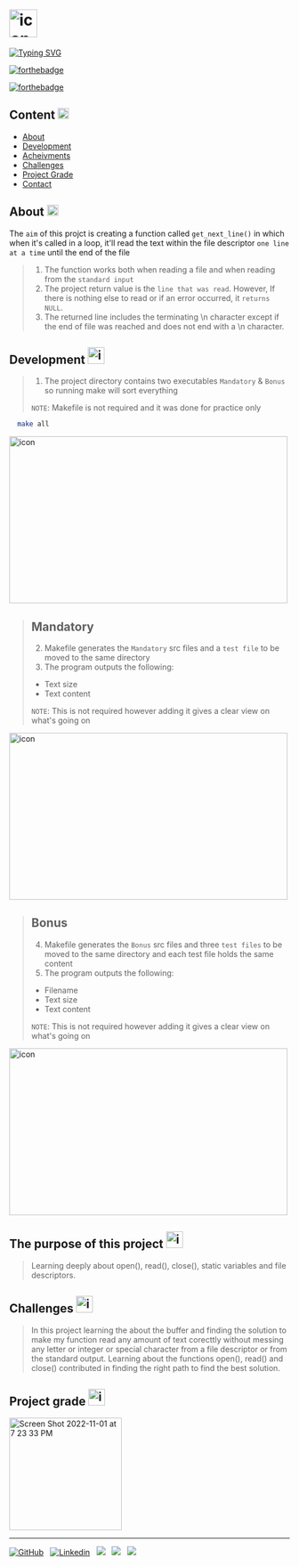 <h1>
<h1>
<td align="justify"> <img src="https://user-images.githubusercontent.com/106735363/216785235-ee2a3f7e-7835-4164-a55b-a0acef3310fc.gif" alt="icon" width="50" height="50"></h1>

[![Typing SVG](https://readme-typing-svg.herokuapp.com?font=Fira+Code&weight=700&size=24&pause=1000&color=000000&width=435&lines=Get_Next_Line)](https://git.io/typing-svg)

<p align="justify">

[![forthebadge](https://forthebadge.com/images/badges/made-with-c.svg)](https://forthebadge.com)

[![forthebadge](https://forthebadge.com/images/badges/built-with-love.svg)](https://forthebadge.com)
</p>



## Content <td align="justify"> <img src="https://user-images.githubusercontent.com/106735363/216794706-2217efb5-dc29-496f-89f9-f9b9b87f4c4f.gif" alt="icon" width="20" height="20"/>


 - [About](https://awesomeopensource.com/project/elangosundar/awesome-README-templates)
 - [Development](https://github.com/matiassingers/awesome-readme)
 - [Acheivments](https://bulldogjob.com/news/449-how-to-write-a-good-readme-for-your-github-project)
 - [Challenges](https://bulldogjob.com/news/449-how-to-write-a-good-readme-for-your-github-project)
- [Project Grade](https://bulldogjob.com/news/449-how-to-write-a-good-readme-for-your-github-project)
- [Contact](https://bulldogjob.com/news/449-how-to-write-a-good-readme-for-your-github-project)

## About<td align="justify"> <img src="https://user-images.githubusercontent.com/106735363/216794805-97aa0eef-1126-4867-93bf-d2d23d1e218c.gif" alt="icon" width="20" height="20"/>

The `aim` of this projct is creating a function called `get_next_line()` in which when it's called in a loop, it'll read the text within the file descriptor `one line at a time` until the end of the file

> 1) The function works both when reading a file and when reading from the `standard input`
> 2) The project return value is the `line that was read`. However, If there is nothing else to read or if an error occurred, it `returns NULL`.
> 3) The returned line includes the terminating \n character except if the end of file was reached and does not end with a \n character.

## Development<td align="justify"> <img src="https://user-images.githubusercontent.com/106735363/216794862-14c9120d-60f9-40ea-9c4d-a8ae6a5a292c.gif" alt="icon" width="30" height="30"/>



> 1) The project directory contains two executables `Mandatory` & `Bonus`
> so running make will sort everything
>
> `NOTE`: Makefile is not required and it was done for practice only
```bash
  make all
```
<td align="justify"> <img src="https://user-images.githubusercontent.com/106735363/216794136-e3bd12ab-7883-4cf3-bd78-c58d99378b55.gif" alt="icon" width="500" height="300"/>


> ## Mandatory
> 2) Makefile generates the `Mandatory` src files and a `test file` to be moved to the same directory
> 3) The program outputs the following:
> - Text size
> - Text content
>
> `NOTE`: This is not required however adding it gives a clear view on what's going on

<td align="justify"> <img src="https://user-images.githubusercontent.com/106735363/216795146-9f4c96ba-ed40-4b3f-bee6-f4aac594103c.gif" alt="icon" width="500" height="300"/>

> ## Bonus
> 4) Makefile generates the `Bonus` src files and three `test files` to be moved to the same directory and each test file holds the same content
> 5) The program outputs the following:
> - Filename
> - Text size
> - Text content
>
> `NOTE`: This is not required however adding it gives a clear view on what's going on

<td align="justify"> <img src="https://user-images.githubusercontent.com/106735363/216795384-beb3c6e0-d007-47b6-864f-cc3f5d321723.gif" alt="icon" width="500" height="300"/>

## The purpose of this project<td align="justify"> <img src="https://user-images.githubusercontent.com/106735363/216795435-5c0164d1-5b2c-4855-a169-f6422bc6a643.gif" alt="icon" width="30" height="30"/>

> Learning deeply about open(), read(), close(), static variables and file descriptors.


## Challenges <td align="justify"> <img src="https://user-images.githubusercontent.com/106735363/216795463-50488c42-c057-4f20-acdb-333c14421ab0.gif" alt="icon" width="30" height="30"/>

>In this project learning the about the buffer and finding the solution to make my function read any amount of text corecttly without messing any letter or integer or special character from a file descriptor or from the standard output. Learning about the functions open(), read() and close() contributed in finding the right path to find the best solution.

## Project grade <td align="justify"> <img src="https://user-images.githubusercontent.com/106735363/216795498-707d3817-3203-49be-975c-fcc5ab67af6f.gif" alt="icon" width="30" height="30"/>

<img width="202" alt="Screen Shot 2022-11-01 at 7 23 33 PM" src="https://user-images.githubusercontent.com/106735363/199270737-cb3ade05-cb0d-4da2-b980-cc59a6f878dc.png">


---
<footer>

[![GitHub](https://img.shields.io/badge/FatimaSalem-%23121011.svg?style=for-the-badge&logo=github&logoColor=white)](https://github.com/FatimaSalem)&nbsp;&nbsp;
[![Linkedin](https://img.shields.io/badge/FatimaSalem-%231DA1F2.svg?style=for-the-badge&logo=Linkedin&logoColor=white)](https://www.linkedin.com/in/fatima-salem/)&nbsp;&nbsp;
[![](https://img.shields.io/badge/FatimaSalem-000000.svg?style=for-the-badge&logo=42&logoColor=white)](https://42abudhabi.ae/?utm_source=Google&utm_medium=search&utm_campaign=42ADSearchBrand&gclid=CjwKCAiA_vKeBhAdEiwAFb_nrVGpv_S9kqE6sIasBBlWqiLGgbBQsRbnKnPPwqmcwvcK_Oe-SXGhRBoCZbcQAvD_BwE)&nbsp;&nbsp;
[![](https://img.shields.io/badge/FatimaSalem-EA4335.svg?style=for-the-badge&logo=Gmail&logoColor=white)](FatimaSalem421999@gmail.com)&nbsp;&nbsp;
[![](https://img.shields.io/badge/FatimaSalem-1DA1F2.svg?style=for-the-badge&logo=Twitter&logoColor=white)](https://twitter.com/FatimaAljaari)&nbsp;&nbsp;
</footer>

